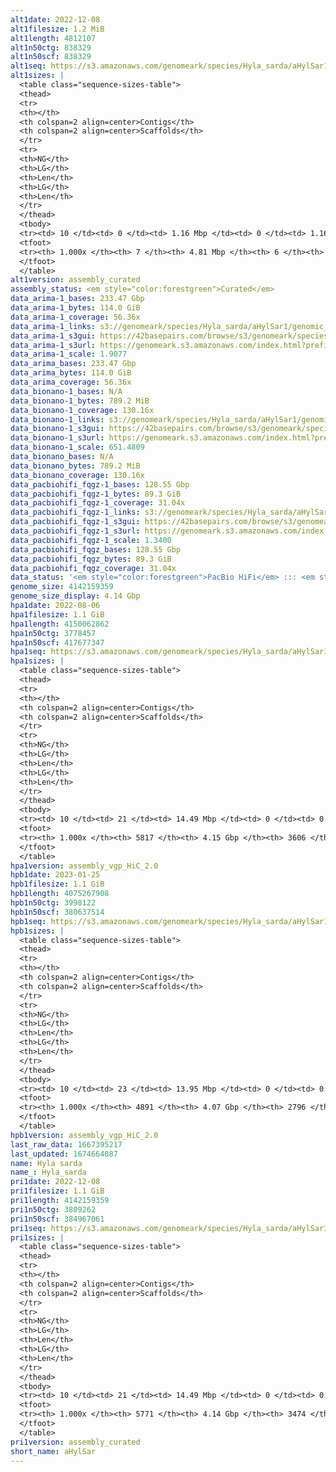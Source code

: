 ```yaml
---
alt1date: 2022-12-08
alt1filesize: 1.2 MiB
alt1length: 4812107
alt1n50ctg: 838329
alt1n50scf: 838329
alt1seq: https://s3.amazonaws.com/genomeark/species/Hyla_sarda/aHylSar1/assembly_curated/aHylSar1.alt.cur.20221208.fasta.gz
alt1sizes: |
  <table class="sequence-sizes-table">
  <thead>
  <tr>
  <th></th>
  <th colspan=2 align=center>Contigs</th>
  <th colspan=2 align=center>Scaffolds</th>
  </tr>
  <tr>
  <th>NG</th>
  <th>LG</th>
  <th>Len</th>
  <th>LG</th>
  <th>Len</th>
  </tr>
  </thead>
  <tbody>
  <tr><td> 10 </td><td> 0 </td><td> 1.16 Mbp </td><td> 0 </td><td> 1.16 Mbp </td></tr>  <tr><td> 20 </td><td> 0 </td><td> 1.16 Mbp </td><td> 0 </td><td> 1.16 Mbp </td></tr>  <tr><td> 30 </td><td> 1 </td><td> 0.99 Mbp </td><td> 1 </td><td> 0.99 Mbp </td></tr>  <tr><td> 40 </td><td> 1 </td><td> 0.99 Mbp </td><td> 1 </td><td> 0.99 Mbp </td></tr>  <tr style="background-color:#cccccc;"><td> 50 </td><td> 2 </td><td> 0.84 Mbp </td><td> 2 </td><td> 0.84 Mbp </td></tr>  <tr><td> 60 </td><td> 2 </td><td> 0.84 Mbp </td><td> 2 </td><td> 0.84 Mbp </td></tr>  <tr><td> 70 </td><td> 3 </td><td> 0.64 Mbp </td><td> 3 </td><td> 0.64 Mbp </td></tr>  <tr><td> 80 </td><td> 4 </td><td> 0.59 Mbp </td><td> 4 </td><td> 0.60 Mbp </td></tr>  <tr><td> 90 </td><td> 5 </td><td> 0.55 Mbp </td><td> 5 </td><td> 0.59 Mbp </td></tr>  <tr><td> 100 </td><td> 6 </td><td> 51.56 Kbp </td><td> 5 </td><td> 0.59 Mbp </td></tr>  </tbody>
  <tfoot>
  <tr><th> 1.000x </th><th> 7 </th><th> 4.81 Mbp </th><th> 6 </th><th> 4.81 Mbp </th></tr>
  </tfoot>
  </table>
alt1version: assembly_curated
assembly_status: <em style="color:forestgreen">Curated</em>
data_arima-1_bases: 233.47 Gbp
data_arima-1_bytes: 114.0 GiB
data_arima-1_coverage: 56.36x
data_arima-1_links: s3://genomeark/species/Hyla_sarda/aHylSar1/genomic_data/arima/<br>
data_arima-1_s3gui: https://42basepairs.com/browse/s3/genomeark/species/Hyla_sarda/aHylSar1/genomic_data/arima/
data_arima-1_s3url: https://genomeark.s3.amazonaws.com/index.html?prefix=species/Hyla_sarda/aHylSar1/genomic_data/arima/
data_arima-1_scale: 1.9077
data_arima_bases: 233.47 Gbp
data_arima_bytes: 114.0 GiB
data_arima_coverage: 56.36x
data_bionano-1_bases: N/A
data_bionano-1_bytes: 789.2 MiB
data_bionano-1_coverage: 130.16x
data_bionano-1_links: s3://genomeark/species/Hyla_sarda/aHylSar1/genomic_data/bionano/<br>
data_bionano-1_s3gui: https://42basepairs.com/browse/s3/genomeark/species/Hyla_sarda/aHylSar1/genomic_data/bionano/
data_bionano-1_s3url: https://genomeark.s3.amazonaws.com/index.html?prefix=species/Hyla_sarda/aHylSar1/genomic_data/bionano/
data_bionano-1_scale: 651.4809
data_bionano_bases: N/A
data_bionano_bytes: 789.2 MiB
data_bionano_coverage: 130.16x
data_pacbiohifi_fqgz-1_bases: 128.55 Gbp
data_pacbiohifi_fqgz-1_bytes: 89.3 GiB
data_pacbiohifi_fqgz-1_coverage: 31.04x
data_pacbiohifi_fqgz-1_links: s3://genomeark/species/Hyla_sarda/aHylSar1/genomic_data/pacbio_hifi/<br>
data_pacbiohifi_fqgz-1_s3gui: https://42basepairs.com/browse/s3/genomeark/species/Hyla_sarda/aHylSar1/genomic_data/pacbio_hifi/
data_pacbiohifi_fqgz-1_s3url: https://genomeark.s3.amazonaws.com/index.html?prefix=species/Hyla_sarda/aHylSar1/genomic_data/pacbio_hifi/
data_pacbiohifi_fqgz-1_scale: 1.3400
data_pacbiohifi_fqgz_bases: 128.55 Gbp
data_pacbiohifi_fqgz_bytes: 89.3 GiB
data_pacbiohifi_fqgz_coverage: 31.04x
data_status: '<em style="color:forestgreen">PacBio HiFi</em> ::: <em style="color:forestgreen">Arima</em>'
genome_size: 4142159359
genome_size_display: 4.14 Gbp
hpa1date: 2022-08-06
hpa1filesize: 1.1 GiB
hpa1length: 4150062862
hpa1n50ctg: 3778457
hpa1n50scf: 417677347
hpa1seq: https://s3.amazonaws.com/genomeark/species/Hyla_sarda/aHylSar1/assembly_vgp_HiC_2.0/aHylSar1.HiC.hap1.20220806.fasta.gz
hpa1sizes: |
  <table class="sequence-sizes-table">
  <thead>
  <tr>
  <th></th>
  <th colspan=2 align=center>Contigs</th>
  <th colspan=2 align=center>Scaffolds</th>
  </tr>
  <tr>
  <th>NG</th>
  <th>LG</th>
  <th>Len</th>
  <th>LG</th>
  <th>Len</th>
  </tr>
  </thead>
  <tbody>
  <tr><td> 10 </td><td> 21 </td><td> 14.49 Mbp </td><td> 0 </td><td> 0.89 Gbp </td></tr>  <tr><td> 20 </td><td> 57 </td><td> 9.52 Mbp </td><td> 0 </td><td> 0.89 Gbp </td></tr>  <tr><td> 30 </td><td> 108 </td><td> 6.95 Mbp </td><td> 1 </td><td> 0.60 Gbp </td></tr>  <tr><td> 40 </td><td> 178 </td><td> 5.23 Mbp </td><td> 2 </td><td> 0.51 Gbp </td></tr>  <tr style="background-color:#cccccc;"><td> 50 </td><td> 271 </td><td style="background-color:#88ff88;"> 3.78 Mbp </td><td> 3 </td><td style="background-color:#88ff88;"> 417.68 Mbp </td></tr>  <tr><td> 60 </td><td> 404 </td><td> 2.63 Mbp </td><td> 4 </td><td> 384.13 Mbp </td></tr>  <tr><td> 70 </td><td> 595 </td><td> 1.78 Mbp </td><td> 5 </td><td> 234.42 Mbp </td></tr>  <tr><td> 80 </td><td> 913 </td><td> 0.96 Mbp </td><td> 7 </td><td> 186.61 Mbp </td></tr>  <tr><td> 90 </td><td> 1618 </td><td> 351.38 Kbp </td><td> 54 </td><td> 0.84 Mbp </td></tr>  <tr><td> 100 </td><td> 5816 </td><td> 1.00 Kbp </td><td> 3605 </td><td> 1.00 Kbp </td></tr>  </tbody>
  <tfoot>
  <tr><th> 1.000x </th><th> 5817 </th><th> 4.15 Gbp </th><th> 3606 </th><th> 4.15 Gbp </th></tr>
  </tfoot>
  </table>
hpa1version: assembly_vgp_HiC_2.0
hpb1date: 2023-01-25
hpb1filesize: 1.1 GiB
hpb1length: 4075267908
hpb1n50ctg: 3998122
hpb1n50scf: 380637514
hpb1seq: https://s3.amazonaws.com/genomeark/species/Hyla_sarda/aHylSar1/assembly_vgp_HiC_2.0/aHylSar1.HiC.hap2.20230125.fasta.gz
hpb1sizes: |
  <table class="sequence-sizes-table">
  <thead>
  <tr>
  <th></th>
  <th colspan=2 align=center>Contigs</th>
  <th colspan=2 align=center>Scaffolds</th>
  </tr>
  <tr>
  <th>NG</th>
  <th>LG</th>
  <th>Len</th>
  <th>LG</th>
  <th>Len</th>
  </tr>
  </thead>
  <tbody>
  <tr><td> 10 </td><td> 23 </td><td> 13.95 Mbp </td><td> 0 </td><td> 0.61 Gbp </td></tr>  <tr><td> 20 </td><td> 58 </td><td> 9.63 Mbp </td><td> 1 </td><td> 492.44 Mbp </td></tr>  <tr><td> 30 </td><td> 106 </td><td> 7.38 Mbp </td><td> 2 </td><td> 446.74 Mbp </td></tr>  <tr><td> 40 </td><td> 170 </td><td> 5.51 Mbp </td><td> 3 </td><td> 419.94 Mbp </td></tr>  <tr style="background-color:#cccccc;"><td> 50 </td><td> 257 </td><td style="background-color:#88ff88;"> 4.00 Mbp </td><td> 4 </td><td style="background-color:#88ff88;"> 380.64 Mbp </td></tr>  <tr><td> 60 </td><td> 376 </td><td> 2.92 Mbp </td><td> 5 </td><td> 305.48 Mbp </td></tr>  <tr><td> 70 </td><td> 548 </td><td> 1.93 Mbp </td><td> 6 </td><td> 234.46 Mbp </td></tr>  <tr><td> 80 </td><td> 820 </td><td> 1.10 Mbp </td><td> 8 </td><td> 185.86 Mbp </td></tr>  <tr><td> 90 </td><td> 1419 </td><td> 400.80 Kbp </td><td> 13 </td><td> 4.36 Mbp </td></tr>  <tr><td> 100 </td><td> 4890 </td><td> 1.00 Kbp </td><td> 2795 </td><td> 1.00 Kbp </td></tr>  </tbody>
  <tfoot>
  <tr><th> 1.000x </th><th> 4891 </th><th> 4.07 Gbp </th><th> 2796 </th><th> 4.08 Gbp </th></tr>
  </tfoot>
  </table>
hpb1version: assembly_vgp_HiC_2.0
last_raw_data: 1667395217
last_updated: 1674664087
name: Hyla sarda
name_: Hyla_sarda
pri1date: 2022-12-08
pri1filesize: 1.1 GiB
pri1length: 4142159359
pri1n50ctg: 3809262
pri1n50scf: 384967061
pri1seq: https://s3.amazonaws.com/genomeark/species/Hyla_sarda/aHylSar1/assembly_curated/aHylSar1.pri.cur.20221208.fasta.gz
pri1sizes: |
  <table class="sequence-sizes-table">
  <thead>
  <tr>
  <th></th>
  <th colspan=2 align=center>Contigs</th>
  <th colspan=2 align=center>Scaffolds</th>
  </tr>
  <tr>
  <th>NG</th>
  <th>LG</th>
  <th>Len</th>
  <th>LG</th>
  <th>Len</th>
  </tr>
  </thead>
  <tbody>
  <tr><td> 10 </td><td> 21 </td><td> 14.49 Mbp </td><td> 0 </td><td> 0.62 Gbp </td></tr>  <tr><td> 20 </td><td> 57 </td><td> 9.52 Mbp </td><td> 1 </td><td> 0.52 Gbp </td></tr>  <tr><td> 30 </td><td> 108 </td><td> 6.95 Mbp </td><td> 2 </td><td> 449.36 Mbp </td></tr>  <tr><td> 40 </td><td> 177 </td><td> 5.23 Mbp </td><td> 3 </td><td> 420.03 Mbp </td></tr>  <tr style="background-color:#cccccc;"><td> 50 </td><td> 270 </td><td style="background-color:#88ff88;"> 3.81 Mbp </td><td> 4 </td><td style="background-color:#88ff88;"> 384.97 Mbp </td></tr>  <tr><td> 60 </td><td> 402 </td><td> 2.64 Mbp </td><td> 5 </td><td> 305.78 Mbp </td></tr>  <tr><td> 70 </td><td> 592 </td><td> 1.80 Mbp </td><td> 6 </td><td> 235.93 Mbp </td></tr>  <tr><td> 80 </td><td> 906 </td><td> 0.97 Mbp </td><td> 8 </td><td> 192.26 Mbp </td></tr>  <tr><td> 90 </td><td> 1605 </td><td> 354.43 Kbp </td><td> 12 </td><td> 50.27 Mbp </td></tr>  <tr><td> 100 </td><td> 5770 </td><td> 1.00 Kbp </td><td> 3473 </td><td> 1.00 Kbp </td></tr>  </tbody>
  <tfoot>
  <tr><th> 1.000x </th><th> 5771 </th><th> 4.14 Gbp </th><th> 3474 </th><th> 4.14 Gbp </th></tr>
  </tfoot>
  </table>
pri1version: assembly_curated
short_name: aHylSar
---
```

